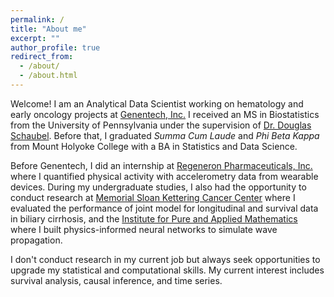 ```yaml
---
permalink: /
title: "About me"
excerpt: ""
author_profile: true
redirect_from: 
  - /about/
  - /about.html
---
```


Welcome! I am an Analytical Data Scientist working on hematology and early oncology projects at [Genentech, Inc.](https://www.gene.com/) I received an MS in Biostatistics from the University of Pennsylvania under the supervision of [Dr. Douglas Schaubel](https://www.dbei.med.upenn.edu/bio/douglas-e-schaubel-phd). Before that, I graduated *Summa Cum Laude* and *Phi Beta Kappa* from Mount Holyoke College with a BA in Statistics and Data Science.

Before Genentech, I did an internship at [Regeneron Pharmaceuticals, Inc.](https://www.regeneron.com/) where I quantified physical activity with accelerometry data from wearable devices. During my undergraduate studies, I also had the opportunity to conduct research at [Memorial Sloan Kettering Cancer Center](https://www.mskcc.org/departments/epidemiology-biostatistics) where I evaluated the performance of joint model for longitudinal and survival data in biliary cirrhosis, and the [Institute for Pure and Applied Mathematics](https://www.ipam.ucla.edu/) where I built physics-informed neural networks to simulate wave propagation.

I don't conduct research in my current job but always seek opportunities to upgrade my statistical and computational skills. My current interest includes survival analysis, causal inference, and time series. 
